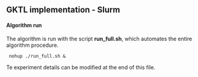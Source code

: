 ## GKTL implementation -  Slurm

#### Algorithm run

The algorithm is run with the script **run_full.sh**, which automates the entire algorithm procedure.

```
 nohup ./run_full.sh &
```
  
Te experiment details can be modified at the end of this file.
